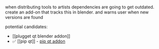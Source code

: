 when distributing tools to artists
dependencies are going to get outdated.
create an add-on that tracks this in blender. 
and warns user when new versions are found

potential candidates:
- [[plugget qt blender addon]]
- ✅ [[pip qt]] - [pip qt addon](https://github.com/hannesdelbeke/pip-qt-addon)
